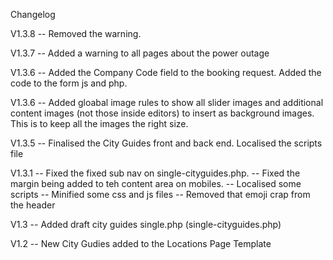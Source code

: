 Changelog

V1.3.8 -- Removed the warning. 

V1.3.7 -- Added a warning to all pages about the power outage

V1.3.6 -- Added the Company Code field to the booking request. 
		  Added the code to the form js and php.

V1.3.6 -- Added gloabal image rules to show all slider images and 
		  additional content images (not those inside editors) to 
		  insert as background images. This is to keep all the images 
		  the right size.

V1.3.5 -- Finalised the City Guides front and back end. 
		  Localised the scripts file
		  
V1.3.1 -- Fixed the fixed sub nav on single-cityguides.php. 
       -- Fixed the margin being added to teh content area on mobiles. 
       -- Localised some scripts
       -- Minified some css and js files
       -- Removed that emoji crap from the header

V1.3 -- Added draft city guides single.php (single-cityguides.php)

V1.2 -- New City Gudies added to the Locations Page Template